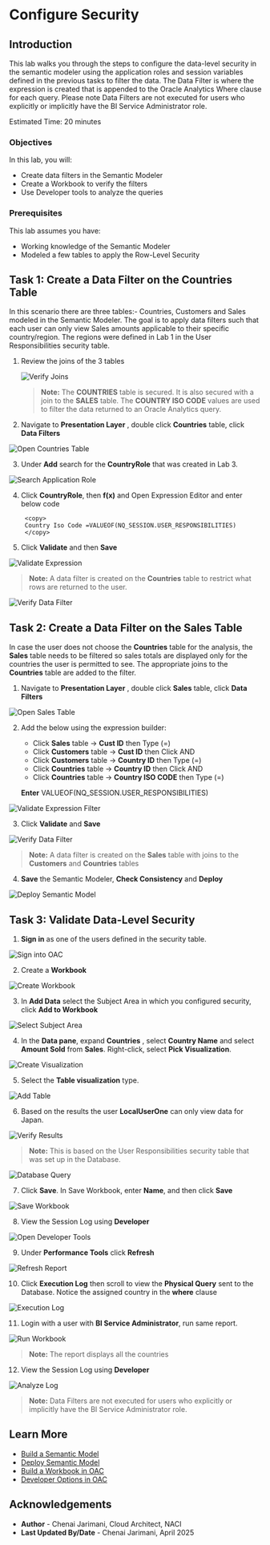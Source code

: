 # Configure Security

## Introduction

This lab walks you through the steps to configure the data-level security in the semantic modeler using the application roles and session variables defined in the previous tasks to filter the data. The Data Filter is where the expression is created that is appended to the Oracle Analytics Where clause for each query. Please note Data Filters are not executed for users who explicitly or implicitly have the BI Service Administrator role.

Estimated Time: 20 minutes

### Objectives

In this lab, you will:
* Create data filters in the Semantic Modeler
* Create a Workbook to verify the filters
* Use Developer tools to analyze the queries

### Prerequisites 

This lab assumes you have:
* Working knowledge of the Semantic Modeler
* Modeled a few tables to apply the Row-Level Security

## Task 1:  Create a Data Filter on the Countries Table

In this scenario there are three tables:- Countries, Customers and Sales modeled in the Semantic Modeler. The goal is to apply data filters such that each user can only view Sales amounts applicable to their specific country/region. The regions were defined in Lab 1 in the User Responsibilities security table.

1. Review the joins of the 3 tables

	![Verify Joins](images/verifyjoins.png)

	> **Note:** The **COUNTRIES** table is secured.  It is also secured with a join to the **SALES** table. The **COUNTRY ISO CODE** values are used to filter the data returned to an Oracle Analytics query.

2. Navigate to **Presentation Layer** , double click **Countries** table, click **Data Filters**

  ![Open Countries Table](images/configsecurity1.png)

3. Under **Add** search for the **CountryRole** that was created in Lab 3.

 ![Search Application Role](images/configsecurity2.png)

4. Click **CountryRole**, then **f(x)** and Open Expression Editor and enter below code

     ```
      <copy>
      Country Iso Code =VALUEOF(NQ_SESSION.USER_RESPONSIBILITIES)
      </copy>
     ```
     
5. Click **Validate** and then **Save** 

 ![Validate Expression](images/configsecurity3.png)

   > **Note:** A data filter is created on the **Countries** table to restrict what rows are returned to the user.  

  ![Verify Data Filter](images/configsecurity8.png)

## Task 2:  Create a Data Filter on the Sales Table

In case the user does not choose the **Countries** table for the analysis, the **Sales** table needs to be filtered so sales totals are displayed only for the countries the user is permitted to see. The appropriate joins to the **Countries** table are added to the filter.

1. Navigate to **Presentation Layer** , double click **Sales** table, click **Data Filters**

  ![Open Sales Table](images/configsecurity4.png)

2. Add the below using the expression builder:

    - Click **Sales** table -> **Cust ID** then Type (=)
    - Click **Customers** table -> **Cust ID** then Click AND
    - Click **Customers** table -> **Country ID** then Type (=)
    - Click **Countries** table -> **Country ID** then Click AND 
    - Click **Countries** table -> **Country ISO CODE** then Type (=)

    **Enter** VALUEOF(NQ_SESSION.USER_RESPONSIBILITIES)

 ![Validate Expression Filter](images/configsecurity5.png)

3. Click **Validate** and **Save** 

 ![Verify Data Filter](images/configsecurity7.png)

   > **Note:** A data filter is created on the **Sales** table with joins to the **Customers** and **Countries** tables

4. **Save** the Semantic Modeler, **Check Consistency** and **Deploy**

  ![Deploy Semantic Model](images/configsecurity6.png)


## Task 3:  Validate Data-Level Security

 1. **Sign in** as one of the users defined in the security table.

 ![Sign into OAC](images/testsecurity1.png)

 2. Create a **Workbook**

 ![Create Workbook](images/testsecurity2.png)
 
 3. In **Add Data** select the Subject Area in which you configured security, click **Add to Workbook**

 ![Select Subject Area](images/testsecurity3.png)

 4. In the **Data pane**, expand **Countries** , select **Country Name** and select **Amount Sold** from **Sales**. Right-click, select **Pick Visualization**.

 ![Create Visualization](images/testsecurity5.png)

 5. Select the **Table visualization** type.

 ![Add Table](images/testsecurity6.png)

 6. Based on the results the user **LocalUserOne** can only view data for Japan. 

  ![Verify Results](images/testsecurity7.png)

   > **Note:** This is based on the User Responsibilities security table that was set up in the Database.

  ![Database Query](images/testsecurity9.png)
 
 7. Click **Save**. In Save Workbook, enter **Name**, and then click **Save**

  ![Save Workbook](images/testsecurity8.png)

 8. View the Session Log using **Developer**

 ![Open Developer Tools](images/testsecurity10.png)
 
 9. Under **Performance Tools** click **Refresh**

 ![Refresh Report](images/testsecurity11.png)

 10. Click **Execution Log** then scroll to view the **Physical Query** sent to the Database. Notice the assigned country in the **where** clause

 ![Execution Log](images/testsecurity12.png)

 11. Login with a user with **BI Service Administrator**, run same report.

 ![Run Workbook](images/testsecurity13.png)

   > **Note:** The report displays all the countries

 12. View the Session Log using **Developer**

 ![Analyze Log](images/testsecurity14.png)

   > **Note:** Data Filters are not executed for users who explicitly or implicitly have the BI Service Administrator role.


## Learn More
* [Build a Semantic Model](https://docs.oracle.com/en/cloud/paas/analytics-cloud/acmdg/build-semantic-models-physical-layer.html)
* [Deploy Semantic Model](https://docs.oracle.com/en/cloud/paas/analytics-cloud/acmdg/deploy-semantic-model.html)
* [Build a Workbook in OAC](https://docs.oracle.com/en/cloud/paas/analytics-cloud/acubi/begin-build-workbook-and-create-visualizations.html)
* [Developer Options in OAC](https://docs.oracle.com/en/cloud/paas/analytics-cloud/acubi/developer-options.html#GUID-5A0BD6CE-EEB3-4028-B64C-BE3178B69C21)


## Acknowledgements
* **Author** - Chenai Jarimani, Cloud Architect, NACI
* **Last Updated By/Date** - Chenai Jarimani, April 2025
